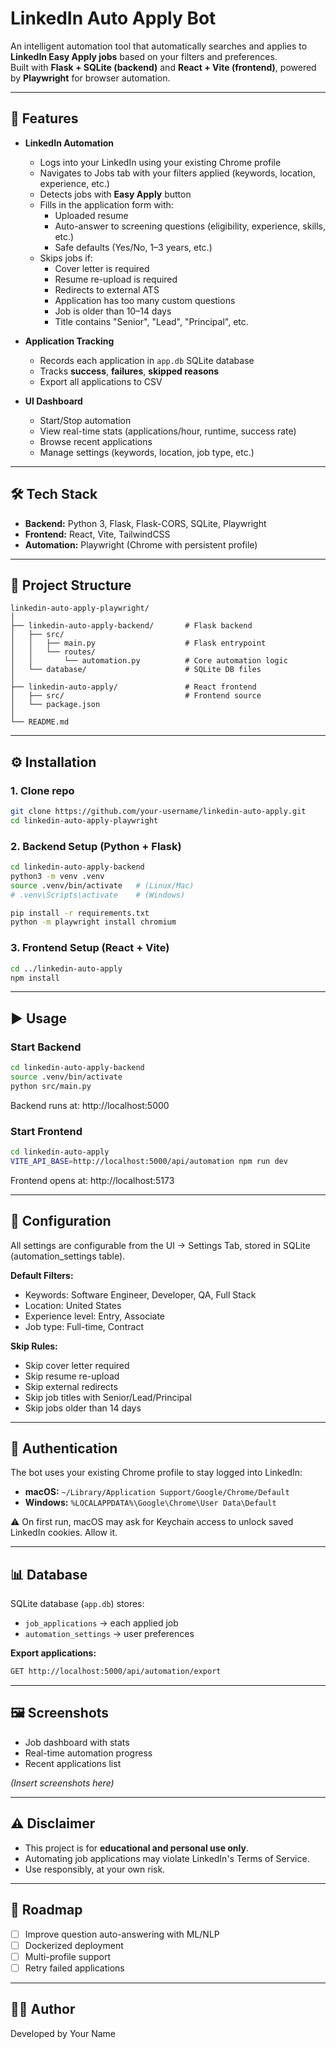 # LinkedIn Auto Apply Bot

An intelligent automation tool that automatically searches and applies to **LinkedIn Easy Apply jobs** based on your filters and preferences.  
Built with **Flask + SQLite (backend)** and **React + Vite (frontend)**, powered by **Playwright** for browser automation.

---

## 🚀 Features

- **LinkedIn Automation**
  - Logs into your LinkedIn using your existing Chrome profile
  - Navigates to Jobs tab with your filters applied (keywords, location, experience, etc.)
  - Detects jobs with **Easy Apply** button
  - Fills in the application form with:
    - Uploaded resume
    - Auto-answer to screening questions (eligibility, experience, skills, etc.)
    - Safe defaults (Yes/No, 1–3 years, etc.)
  - Skips jobs if:
    - Cover letter is required
    - Resume re-upload is required
    - Redirects to external ATS
    - Application has too many custom questions
    - Job is older than 10–14 days
    - Title contains "Senior", "Lead", "Principal", etc.

- **Application Tracking**
  - Records each application in `app.db` SQLite database
  - Tracks **success**, **failures**, **skipped reasons**
  - Export all applications to CSV

- **UI Dashboard**
  - Start/Stop automation
  - View real-time stats (applications/hour, runtime, success rate)
  - Browse recent applications
  - Manage settings (keywords, location, job type, etc.)

---

## 🛠 Tech Stack

- **Backend:** Python 3, Flask, Flask-CORS, SQLite, Playwright  
- **Frontend:** React, Vite, TailwindCSS  
- **Automation:** Playwright (Chrome with persistent profile)  

---

## 📂 Project Structure

```plaintext
linkedin-auto-apply-playwright/
│
├── linkedin-auto-apply-backend/       # Flask backend
│   ├── src/
│   │   ├── main.py                    # Flask entrypoint
│   │   └── routes/
│   │       └── automation.py          # Core automation logic
│   └── database/                      # SQLite DB files
│
├── linkedin-auto-apply/               # React frontend
│   ├── src/                           # Frontend source
│   └── package.json
│
└── README.md
```

---

## ⚙️ Installation

### 1. Clone repo

```bash
git clone https://github.com/your-username/linkedin-auto-apply.git
cd linkedin-auto-apply-playwright
```

### 2. Backend Setup (Python + Flask)

```bash
cd linkedin-auto-apply-backend
python3 -m venv .venv
source .venv/bin/activate   # (Linux/Mac)
# .venv\Scripts\activate    # (Windows)

pip install -r requirements.txt
python -m playwright install chromium
```

### 3. Frontend Setup (React + Vite)

```bash
cd ../linkedin-auto-apply
npm install
```

---

## ▶️ Usage

### Start Backend

```bash
cd linkedin-auto-apply-backend
source .venv/bin/activate
python src/main.py
```

Backend runs at: http://localhost:5000

### Start Frontend

```bash
cd linkedin-auto-apply
VITE_API_BASE=http://localhost:5000/api/automation npm run dev
```

Frontend opens at: http://localhost:5173

---

## 🔧 Configuration

All settings are configurable from the UI → Settings Tab, stored in SQLite (automation_settings table).

**Default Filters:**
- Keywords: Software Engineer, Developer, QA, Full Stack
- Location: United States
- Experience level: Entry, Associate
- Job type: Full-time, Contract

**Skip Rules:**
- Skip cover letter required
- Skip resume re-upload
- Skip external redirects
- Skip job titles with Senior/Lead/Principal
- Skip jobs older than 14 days

---

## 🔑 Authentication

The bot uses your existing Chrome profile to stay logged into LinkedIn:

- **macOS:** `~/Library/Application Support/Google/Chrome/Default`
- **Windows:** `%LOCALAPPDATA%\Google\Chrome\User Data\Default`

⚠️ On first run, macOS may ask for Keychain access to unlock saved LinkedIn cookies. Allow it.

---

## 📊 Database

SQLite database (`app.db`) stores:

- `job_applications` → each applied job
- `automation_settings` → user preferences

**Export applications:**

```bash
GET http://localhost:5000/api/automation/export
```

---

## 🖼 Screenshots

- Job dashboard with stats
- Real-time automation progress
- Recent applications list

*(Insert screenshots here)*

---

## ⚠️ Disclaimer

- This project is for **educational and personal use only**.
- Automating job applications may violate LinkedIn's Terms of Service.
- Use responsibly, at your own risk.

---

## 📌 Roadmap

- [ ] Improve question auto-answering with ML/NLP
- [ ] Dockerized deployment
- [ ] Multi-profile support
- [ ] Retry failed applications

---

## 👨‍💻 Author

Developed by Your Name